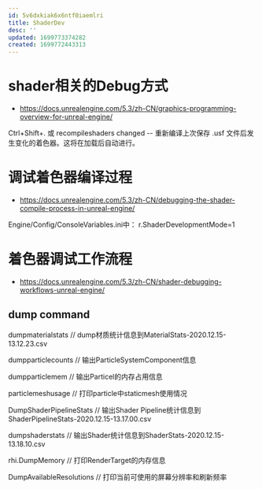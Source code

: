 ```yaml
---
id: 5v6dxkiak6x6ntf0iaemlri
title: ShaderDev
desc: ''
updated: 1699773374282
created: 1699772443313
---
```


# shader相关的Debug方式
* https://docs.unrealengine.com/5.3/zh-CN/graphics-programming-overview-for-unreal-engine/

Ctrl+Shift+. 或 recompileshaders changed   -- 重新编译上次保存 .usf 文件后发生变化的着色器。这将在加载后自动进行。

# 调试着色器编译过程
* https://docs.unrealengine.com/5.3/zh-CN/debugging-the-shader-compile-process-in-unreal-engine/

Engine/Config/ConsoleVariables.ini中：
r.ShaderDevelopmentMode=1


# 着色器调试工作流程
* https://docs.unrealengine.com/5.3/zh-CN/shader-debugging-workflows-unreal-engine/


## dump command 

dumpmaterialstats  // dump材质统计信息到MaterialStats-2020.12.15-13.12.23.csv

dumpparticlecounts  // 输出ParticleSystemComponent信息

dumpparticlemem  // 输出Particel的内存占用信息

particlemeshusage  // 打印particle中staticmesh使用情况

DumpShaderPipelineStats  // 输出Shader Pipeline统计信息到ShaderPipelineStats-2020.12.15-13.17.00.csv

dumpshaderstats  //  输出Shader统计信息到ShaderStats-2020.12.15-13.18.10.csv

rhi.DumpMemory   // 打印RenderTarget的内存信息

DumpAvailableResolutions  // 打印当前可使用的屏幕分辨率和刷新频率